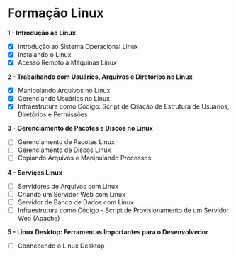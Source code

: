 # Formação Linux

**1 - Introdução ao Linux**

- [x] Introdução ao Sistema Operacional Linux
- [x] Instalando o Linux
- [x] Acesso Remoto a Máquinas Linux

**2 - Trabalhando com Usuários, Arquivos e Diretórios no Linux**

- [x] Manipulando Arquivos no Linux
- [x] Gerenciando Usuários no Linux
- [x] Infraestrutura como Código: Script de Criação de Estrutura de Usuários, Diretórios e Permissões

**3 - Gerenciamento de Pacotes e Discos no Linux**

- [ ] Gerenciamento de Pacotes Linux
- [ ] Gerenciamento de Discos Linux
- [ ] Copiando Arquivos e Manipulando Processos

**4 - Serviços Linux**

- [ ]  Servidores de Arquivos com Linux
- [ ]  Criando um Servidor Web com Linux
- [ ]  Servidor de Banco de Dados com Linux
- [ ]  Infraestrutura como Código - Script de Provisionamento de um Servidor Web (Apache)

**5 - Linux Desktop: Ferramentas Importantes para o Desenvolvedor**

- [ ]  Conhecendo o Linux Desktop